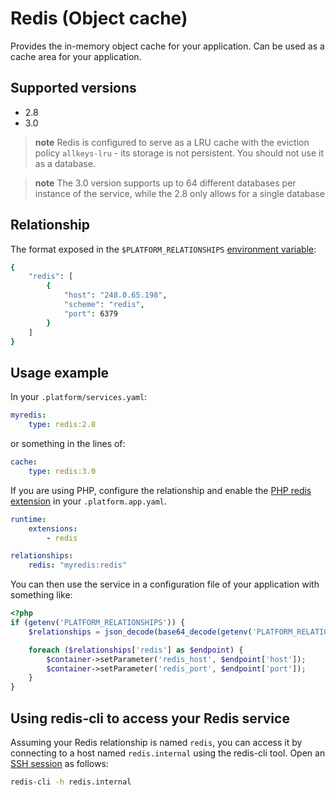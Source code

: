 # Redis (Object cache)

Provides the in-memory object cache for your application. Can be used as a
cache area for your application.

## Supported versions

* 2.8
* 3.0

> **note**
> Redis is configured to serve as a LRU cache with the eviction policy `allkeys-lru` - its storage is not persistent. You should not use it as a database.

> **note**
> The 3.0 version supports up to 64 different databases per instance of the service, while the 2.8 only allows for a single database

## Relationship

The format exposed in the ``$PLATFORM_RELATIONSHIPS`` [environment variable](/development/environment-variables.md):

```bash
{
    "redis": [
        {
            "host": "248.0.65.198",
            "scheme": "redis",
            "port": 6379
        }
    ]
}
```

## Usage example

In your ``.platform/services.yaml``:

```yaml
myredis:
    type: redis:2.8
```

or something in the lines of:

```yaml
cache:
    type: redis:3.0
```

If you are using PHP, configure the relationship and enable the [PHP redis extension](/languages/php.md#php-extensions.md) in your `.platform.app.yaml`.

```yaml
runtime:
    extensions:
        - redis

relationships:
    redis: "myredis:redis"
```

You can then use the service in a configuration file of your application with something like:

```php
<?php
if (getenv('PLATFORM_RELATIONSHIPS')) {
    $relationships = json_decode(base64_decode(getenv('PLATFORM_RELATIONSHIPS')), true);

    foreach ($relationships['redis'] as $endpoint) {
        $container->setParameter('redis_host', $endpoint['host']);
        $container->setParameter('redis_port', $endpoint['port']);
    }
}
```

## Using redis-cli to access your Redis service

Assuming your Redis relationship is named `redis`, you can access it by
connecting to a host named `redis.internal` using the redis-cli tool. Open an [SSH session](/development/ssh.md) as follows:

```bash
redis-cli -h redis.internal
```
